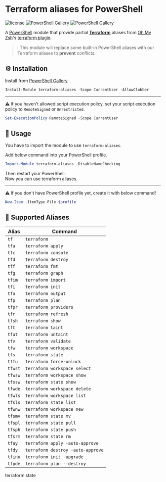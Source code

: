 # Terraform aliases for PowerShell
[![license](https://img.shields.io/github/license/gluons/powershell-git-aliases.svg?style=flat-square)](./LICENSE)
[![PowerShell Gallery](https://img.shields.io/powershellgallery/v/terraform-aliases.svg?style=flat-square)](https://www.powershellgallery.com/packages/terraform-aliases/)
[![PowerShell Gallery](https://img.shields.io/powershellgallery/dt/terraform-aliases.svg?style=flat-square)](https://www.powershellgallery.com/packages/terraform-aliases/)

A [PowerShell](https://microsoft.com/powershell) module that provide partial **[Terraform](https://www.terraform.io/)** aliases from [Oh My Zsh](https://github.com/robbyrussell/oh-my-zsh)'s [terraform plugin](https://github.com/ohmyzsh/ohmyzsh/tree/master/plugins/terraform).

> ℹ️ This module will replace some built-in PowerShell aliases with our Terraform aliases to **prevent** conflicts.

## ⚙️ Installation

Install from [PowerShell Gallery](https://www.powershellgallery.com/packages/terraform-aliases/)

```powershell
Install-Module terraform-aliases -Scope CurrentUser -AllowClobber
```

[//]: # (Or from [Scoop]&#40;https://github.com/ScoopInstaller/Extras/blob/master/bucket/terraform-aliases.json&#41;)

[//]: # ()
[//]: # (```powershell)

[//]: # (scoop bucket add extras)

[//]: # (scoop install terraform-aliases)

[//]: # (```)

---

⚠️ If you haven't allowed script execution policy, set your script execution policy to `RemoteSigned` or `Unrestricted`.

```powershell
Set-ExecutionPolicy RemoteSigned -Scope CurrentUser
```

## 🛂 Usage

You have to import the module to use `terraform-aliases`.

Add below command into your PowerShell profile.

```powershell
Import-Module terraform-aliases -DisableNameChecking
```

Then restart your PowerShell.  
Now you can use terraform aliases.

---

⚠️ If you don't have PowerShell profile yet, create it with below command!

```powershell
New-Item -ItemType File $profile
```

## 🚀 Supported Aliases

| Alias   | Command                           |
|---------|-----------------------------------|
| `tf`    | `terraform`                       |
| `tfa`   | `terraform apply`                 |
| `tfc`   | `terraform console`               |
| `tfd`   | `terraform destroy`               |
| `tff`   | `terraform fmt`                   |
| `tfg`   | `terraform graph`                 |
| `tfim`  | `terraform import`                |
| `tfi`   | `terraform init`                  |
| `tfo`   | `terraform output`                |
| `tfp`   | `terraform plan`                  |
| `tfpr`  | `terraform providers`             |
| `tfr`   | `terraform refresh`               |
| `tfsh`  | `terraform show`                  |
| `tft`   | `terraform taint`                 |
| `tfut`  | `terraform untaint`               |
| `tfv`   | `terraform validate`              |
| `tfw`   | `terraform workspace`             |
| `tfs`   | `terraform state`                 |
| `tffu`  | `terraform force-unlock`          |
| `tfwst` | `terraform workspace select`      |
| `tfwsw` | `terraform workspace show`        |
| `tfssw` | `terraform state show`            |
| `tfwde` | `terraform workspace delete`      |
| `tfwls` | `terraform workspace list`        |
| `tfsls` | `terraform state list`            |
| `tfwnw` | `terraform workspace new`         |
| `tfsmv` | `terraform state mv`              |
| `tfspl` | `terraform state pull`            |
| `tfsph` | `terraform state push`            |
| `tfsrm` | `terraform state rm`              |
| `tfay`  | `terraform apply -auto-approve`   |
| `tfdy`  | `terraform destroy -auto-approve` |
| `tfinu` | `terraform init -upgrade`         |
| `tfpde` | `terraform plan --destroy`        |


terraform state

